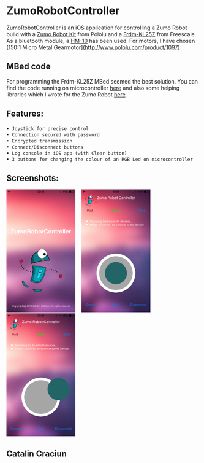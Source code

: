ZumoRobotController
===================

ZumoRobotController is an iOS application for controlling a Zumo Robot build with a [Zumo Robot Kit](http://www.pololu.com/product/2505) from Pololu and a [Frdm-KL25Z](http://www.freescale.com/webapp/sps/site/prod_summary.jsp?code=FRDM-KL25Z) from Freescale. As a bluetooth module, a [HM-10](http://imall.iteadstudio.com/im130614001.html) has been used. For motors, I have chosen (150:1 Micro Metal Gearmotor](http://www.pololu.com/product/1097)

MBed code
---------
For programming the Frdm-KL25Z MBed seemed the best solution. You can find the code running on microcontroller [here](http://developer.mbed.org/users/catalincraciun7/code/ZumoRobotBluetoothControlled/) and also some helping libraries which I wrote for the Zumo Robot [here](http://developer.mbed.org/users/catalincraciun7/code/ZumoRobotUtilities/).

Features:
---------
	• Joystick for precise control
	• Connection secured with password
	• Encrypted transmission
	• Connect/Disconnect buttons
	• Log console in iOS app (with Clear button)
	• 3 buttons for changing the colour of an RGB Led on microcontroller

Screenshots:
------------
<img alt="App Screenshot 1" src="https://raw.githubusercontent.com/catalincraciun/ZumoRobotController/master/Screenshots/appScreenshot1.png" width="180">
&nbsp;&nbsp;
<img alt="App Screenshot 1" src="https://raw.githubusercontent.com/catalincraciun/ZumoRobotController/master/Screenshots/appScreenshot2.png" width="180">
&nbsp;&nbsp;
<img alt="App Screenshot 1" src="https://raw.githubusercontent.com/catalincraciun/ZumoRobotController/master/Screenshots/appScreenshot3.png" width="180">

Catalin Craciun
---------------
